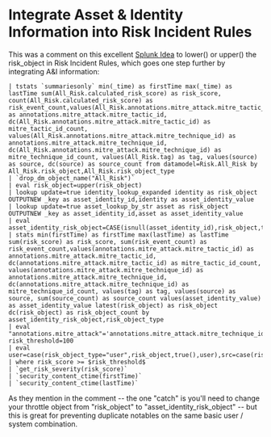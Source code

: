# Integrate Asset & Identity Information into Risk Incident Rules
This was a comment on this excellent [Splunk Idea](https://ideas.splunk.com/ideas/ESSID-I-253) to lower() or upper() the risk_object in Risk Incident Rules, which goes one step further by integrating A&I information:

```
| tstats `summariesonly` min(_time) as firstTime max(_time) as lastTime sum(All_Risk.calculated_risk_score) as risk_score, count(All_Risk.calculated_risk_score) as risk_event_count,values(All_Risk.annotations.mitre_attack.mitre_tactic_id) as annotations.mitre_attack.mitre_tactic_id, dc(All_Risk.annotations.mitre_attack.mitre_tactic_id) as mitre_tactic_id_count, values(All_Risk.annotations.mitre_attack.mitre_technique_id) as annotations.mitre_attack.mitre_technique_id, dc(All_Risk.annotations.mitre_attack.mitre_technique_id) as mitre_technique_id_count, values(All_Risk.tag) as tag, values(source) as source, dc(source) as source_count from datamodel=Risk.All_Risk by All_Risk.risk_object,All_Risk.risk_object_type
| `drop_dm_object_name("All_Risk")`
| eval risk_object=upper(risk_object)
| lookup update=true identity_lookup_expanded identity as risk_object OUTPUTNEW _key as asset_identity_id,identity as asset_identity_value
| lookup update=true asset_lookup_by_str asset as risk_object OUTPUTNEW _key as asset_identity_id,asset as asset_identity_value
| eval asset_identity_risk_object=CASE(isnull(asset_identity_id),risk_object,true(),asset_identity_id)
| stats min(firstTime) as firstTime max(lastTime) as lastTime sum(risk_score) as risk_score, sum(risk_event_count) as risk_event_count,values(annotations.mitre_attack.mitre_tactic_id) as annotations.mitre_attack.mitre_tactic_id, dc(annotations.mitre_attack.mitre_tactic_id) as mitre_tactic_id_count, values(annotations.mitre_attack.mitre_technique_id) as annotations.mitre_attack.mitre_technique_id, dc(annotations.mitre_attack.mitre_technique_id) as mitre_technique_id_count, values(tag) as tag, values(source) as source, sum(source_count) as source_count values(asset_identity_value) as asset_identity_value latest(risk_object) as risk_object dc(risk_object) as risk_object_count by asset_identity_risk_object,risk_object_type
| eval "annotations.mitre_attack"='annotations.mitre_attack.mitre_technique_id', risk_threshold=100
| eval user=case(risk_object_type="user",risk_object,true(),user),src=case(risk_object_type="system",risk_object,true(),src)
| where risk_score >= $risk_threshold$
| `get_risk_severity(risk_score)`
| `security_content_ctime(firstTime)`
| `security_content_ctime(lastTime)`
```
As they mention in the comment -- the one "catch" is you'll need to change your throttle object from "risk_object" to "asset_identity_risk_object" -- but this is great for preventing duplicate notables on the same basic user / system combination.
